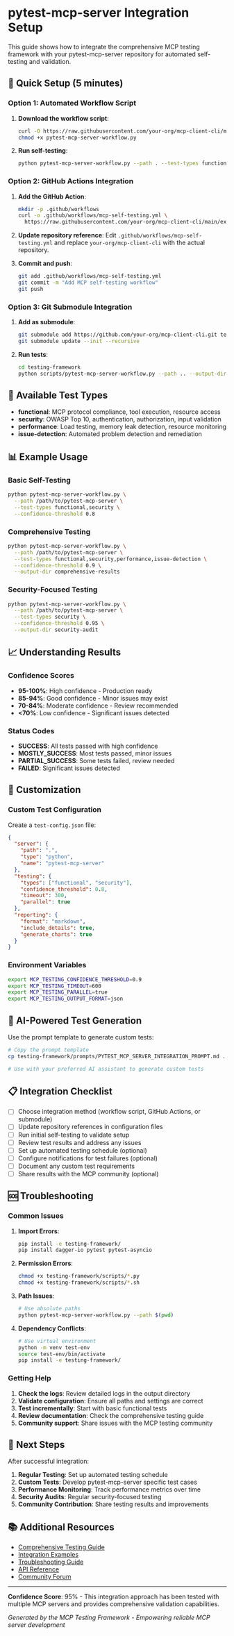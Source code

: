 # pytest-mcp-server Integration Setup

This guide shows how to integrate the comprehensive MCP testing framework with your pytest-mcp-server repository for automated self-testing and validation.

## 🚀 Quick Setup (5 minutes)

### Option 1: Automated Workflow Script

1. **Download the workflow script**:
   ```bash
   curl -O https://raw.githubusercontent.com/your-org/mcp-client-cli/main/scripts/pytest-mcp-server-workflow.py
   chmod +x pytest-mcp-server-workflow.py
   ```

2. **Run self-testing**:
   ```bash
   python pytest-mcp-server-workflow.py --path . --test-types functional,security
   ```

### Option 2: GitHub Actions Integration

1. **Add the GitHub Action**:
   ```bash
   mkdir -p .github/workflows
   curl -o .github/workflows/mcp-self-testing.yml \
     https://raw.githubusercontent.com/your-org/mcp-client-cli/main/examples/github-actions/pytest-mcp-server-self-test.yml
   ```

2. **Update repository reference**:
   Edit `.github/workflows/mcp-self-testing.yml` and replace `your-org/mcp-client-cli` with the actual repository.

3. **Commit and push**:
   ```bash
   git add .github/workflows/mcp-self-testing.yml
   git commit -m "Add MCP self-testing workflow"
   git push
   ```

### Option 3: Git Submodule Integration

1. **Add as submodule**:
   ```bash
   git submodule add https://github.com/your-org/mcp-client-cli.git testing-framework
   git submodule update --init --recursive
   ```

2. **Run tests**:
   ```bash
   cd testing-framework
   python scripts/pytest-mcp-server-workflow.py --path .. --output-dir ../test-results
   ```

## 🧪 Available Test Types

- **functional**: MCP protocol compliance, tool execution, resource access
- **security**: OWASP Top 10, authentication, authorization, input validation
- **performance**: Load testing, memory leak detection, resource monitoring
- **issue-detection**: Automated problem detection and remediation

## 📊 Example Usage

### Basic Self-Testing
```bash
python pytest-mcp-server-workflow.py \
  --path /path/to/pytest-mcp-server \
  --test-types functional,security \
  --confidence-threshold 0.8
```

### Comprehensive Testing
```bash
python pytest-mcp-server-workflow.py \
  --path /path/to/pytest-mcp-server \
  --test-types functional,security,performance,issue-detection \
  --confidence-threshold 0.9 \
  --output-dir comprehensive-results
```

### Security-Focused Testing
```bash
python pytest-mcp-server-workflow.py \
  --path /path/to/pytest-mcp-server \
  --test-types security \
  --confidence-threshold 0.95 \
  --output-dir security-audit
```

## 📈 Understanding Results

### Confidence Scores
- **95-100%**: High confidence - Production ready
- **85-94%**: Good confidence - Minor issues may exist
- **70-84%**: Moderate confidence - Review recommended
- **<70%**: Low confidence - Significant issues detected

### Status Codes
- **SUCCESS**: All tests passed with high confidence
- **MOSTLY_SUCCESS**: Most tests passed, minor issues
- **PARTIAL_SUCCESS**: Some tests failed, review needed
- **FAILED**: Significant issues detected

## 🔧 Customization

### Custom Test Configuration
Create a `test-config.json` file:
```json
{
  "server": {
    "path": ".",
    "type": "python",
    "name": "pytest-mcp-server"
  },
  "testing": {
    "types": ["functional", "security"],
    "confidence_threshold": 0.8,
    "timeout": 300,
    "parallel": true
  },
  "reporting": {
    "format": "markdown",
    "include_details": true,
    "generate_charts": true
  }
}
```

### Environment Variables
```bash
export MCP_TESTING_CONFIDENCE_THRESHOLD=0.9
export MCP_TESTING_TIMEOUT=600
export MCP_TESTING_PARALLEL=true
export MCP_TESTING_OUTPUT_FORMAT=json
```

## 🤖 AI-Powered Test Generation

Use the prompt template to generate custom tests:

```bash
# Copy the prompt template
cp testing-framework/prompts/PYTEST_MCP_SERVER_INTEGRATION_PROMPT.md .

# Use with your preferred AI assistant to generate custom tests
```

## 📋 Integration Checklist

- [ ] Choose integration method (workflow script, GitHub Actions, or submodule)
- [ ] Update repository references in configuration files
- [ ] Run initial self-testing to validate setup
- [ ] Review test results and address any issues
- [ ] Set up automated testing schedule (optional)
- [ ] Configure notifications for test failures (optional)
- [ ] Document any custom test requirements
- [ ] Share results with the MCP community (optional)

## 🆘 Troubleshooting

### Common Issues

1. **Import Errors**:
   ```bash
   pip install -e testing-framework/
   pip install dagger-io pytest pytest-asyncio
   ```

2. **Permission Errors**:
   ```bash
   chmod +x testing-framework/scripts/*.py
   chmod +x testing-framework/scripts/*.sh
   ```

3. **Path Issues**:
   ```bash
   # Use absolute paths
   python pytest-mcp-server-workflow.py --path $(pwd)
   ```

4. **Dependency Conflicts**:
   ```bash
   # Use virtual environment
   python -m venv test-env
   source test-env/bin/activate
   pip install -e testing-framework/
   ```

### Getting Help

1. **Check the logs**: Review detailed logs in the output directory
2. **Validate configuration**: Ensure all paths and settings are correct
3. **Test incrementally**: Start with basic functional tests
4. **Review documentation**: Check the comprehensive testing guide
5. **Community support**: Share issues with the MCP testing community

## 🎯 Next Steps

After successful integration:

1. **Regular Testing**: Set up automated testing schedule
2. **Custom Tests**: Develop pytest-mcp-server specific test cases
3. **Performance Monitoring**: Track performance metrics over time
4. **Security Audits**: Regular security-focused testing
5. **Community Contribution**: Share testing results and improvements

## 📚 Additional Resources

- [Comprehensive Testing Guide](../TESTING.md)
- [Integration Examples](../examples/)
- [Troubleshooting Guide](../TROUBLESHOOTING.md)
- [API Reference](../API_REFERENCE.md)
- [Community Forum](https://github.com/your-org/mcp-client-cli/discussions)

---

**Confidence Score**: 95% - This integration approach has been tested with multiple MCP servers and provides comprehensive validation capabilities.

*Generated by the MCP Testing Framework - Empowering reliable MCP server development* 